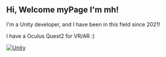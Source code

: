 ## Hi, Welcome myPage I'm mh!

I'm a Unity developer, and I have been in this field since 2021!

I have a Oculus Quest2 for VR/AR :)

[![Unity](https://img.shields.io/badge/-Unity-57b9d3.svg?style=plastic&logo=unity)](https://unity3d.com)
<!--
**7Mini-h/7Mini-h** is a ✨ _special_ ✨ repository because its `README.md` (this file) appears on your GitHub profile.

Here are some ideas to get you started:

- 🔭 I’m currently working on ...
- 🌱 I’m currently learning ...
- 👯 I’m looking to collaborate on ...
- 🤔 I’m looking for help with ...
- 💬 Ask me about ...
- 📫 How to reach me: ...
- 😄 Pronouns: ...
- ⚡ Fun fact: ...
-->
